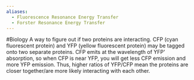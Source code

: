 ```yaml
---
aliases:
  - Fluorescence Resonance Energy Transfer
  - Forster Resonance Energy Transfer
---
```

#Biology 
A way to figure out if two proteins are interacting. CFP (cyan fluorescent protein) and YFP (yellow fluorescent protein) may be tagged onto two separate proteins. CFP emits at the wavelength of YFP' absorption, so when CFP is near YFP, you will get less CFP emission and more YFP emission. Thus, higher ratios of YFP/CFP mean the proteins are closer together/are more likely interacting with each other.